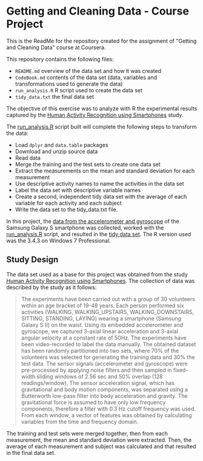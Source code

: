 # Getting and Cleaning Data - Course Project

This is the ReadMe for the repository created for the assignment of "Getting and Cleaning Data" course at Coursera.

This repository contains the following files:

- `README.md` overview of the data set and how it was created
- `CodeBook.md` contents of the data set (data, variables and transformations used to generate the data)
- `run_analysis.R` R script used to create the data set
- `tidy_data.txt` the final data set

The objective of this exercise was to analyze with R the experimental results captured by the [Human Activity Recognition using Smartphones](http://archive.ics.uci.edu/ml/datasets/Human+Activity+Recognition+Using+Smartphones) study.

The [run_analysis.R](./run_analysis.R) script built will complete the following steps to transform the data:
- Load `dplyr` and `data.table` packages
- Download and unzip source data
- Read data
- Merge the training and the test sets to create one data set
- Extract the measurements on the mean and standard deviation for each measurement
- Use descriptive activity names to name the activities in the data set
- Label the data set with descriptive variable names
- Create a second, independent tidy data set with the average of each variable for each activity and each subject
- Write the data set to the tidy_data.txt file.

In this project, the [data from the accelerometer and gyroscope](https://d396qusza40orc.cloudfront.net/getdata%2Fprojectfiles%2FUCI%20HAR%20Dataset.zip) of the Samsung Galaxy S smartphone was collected, worked with the [run_analysis.R](./run_analysis.R) script, and resulted in the [tidy data set](./tidy_data.txt). The R version used was the 3.4.3 on Windows 7 Professional.

## Study Design

The data set used as a base for this project was obtained from the study [Human Activity Recognition using Smartphones](http://archive.ics.uci.edu/ml/datasets/Human+Activity+Recognition+Using+Smartphones). The collection of data was described by the study as it follows:

>The experiments have been carried out with a group of 30 volunteers within an age bracket of 19-48 years. Each person performed six activities (WALKING, WALKING_UPSTAIRS, WALKING_DOWNSTAIRS, SITTING, STANDING, LAYING) wearing a smartphone (Samsung Galaxy S II) on the waist. Using its embedded accelerometer and gyroscope, we captured 3-axial linear acceleration and 3-axial angular velocity at a constant rate of 50Hz. The experiments have been video-recorded to label the data manually. The obtained dataset has been randomly partitioned into two sets, where 70% of the volunteers was selected for generating the training data and 30% the test data. 
The sensor signals (accelerometer and gyroscope) were pre-processed by applying noise filters and then sampled in fixed-width sliding windows of 2.56 sec and 50% overlap (128 readings/window). The sensor acceleration signal, which has gravitational and body motion components, was separated using a Butterworth low-pass filter into body acceleration and gravity. The gravitational force is assumed to have only low frequency components, therefore a filter with 0.3 Hz cutoff frequency was used. From each window, a vector of features was obtained by calculating variables from the time and frequency domain.

The training and test sets were merged together, then from each measurement, the mean and standard deviation were extracted. Then, the average of each measurement and subject was calculated and that resulted in the final data set.

